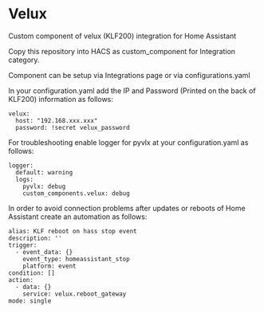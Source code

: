 # Velux
Custom component of velux (KLF200) integration for Home Assistant

Copy this repository into HACS as custom_component for Integration category.

Component can be setup via Integrations page or via configurations.yaml

In your configuration.yaml add the IP and Password (Printed on the back of KLF200) information as follows: 

    velux:
      host: "192.168.xxx.xxx"
      password: !secret velux_password

For troubleshooting enable logger for pyvlx at your configuration.yaml as follows: 

    logger:
      default: warning
      logs:
        pyvlx: debug
        custom_components.velux: debug

In order to avoid connection problems after updates or reboots of Home Assistant create an automation as follows:

    alias: KLF reboot on hass stop event
    description: ''
    trigger:
      - event_data: {}
        event_type: homeassistant_stop
        platform: event
    condition: []
    action:
      - data: {}
        service: velux.reboot_gateway
    mode: single
